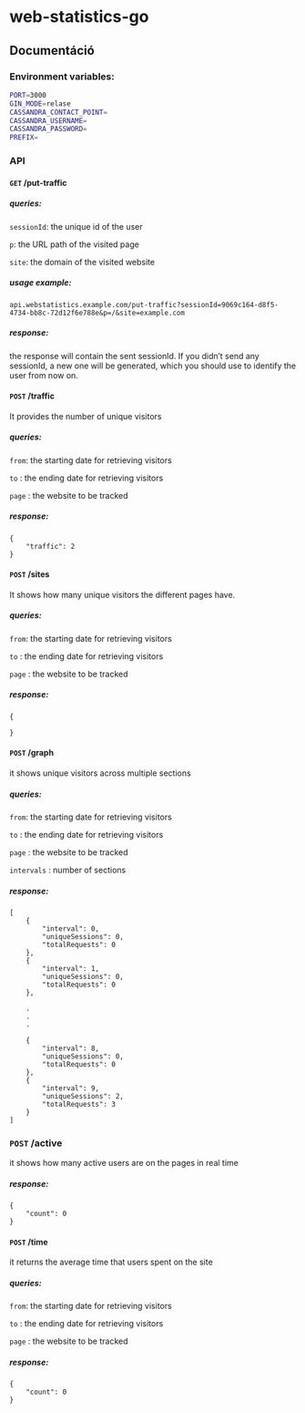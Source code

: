 # web-statistics-go


## Documentáció

### Environment variables:
```bash
PORT=3000
GIN_MODE=relase
CASSANDRA_CONTACT_POINT=
CASSANDRA_USERNAME=
CASSANDRA_PASSWORD=
PREFIX=
```

### API
#### `GET` /put-traffic

##### queries:
`sessionId`: the unique id of the user

`p`: the URL path of the visited page

`site`: the domain of the visited website 

##### usage example:
`api.webstatistics.example.com/put-traffic?sessionId=9069c164-d8f5-4734-bb8c-72d12f6e788e&p=/&site=example.com`

##### response:
the response will contain the sent sessionId. If you didn’t send any sessionId, a new one will be generated, which you should use to identify the user from now on.

#### `POST` /traffic
It provides the number of unique visitors

##### queries:
`from`: the starting date for retrieving visitors

`to` : the ending date for retrieving visitors

`page` : the website to be tracked

##### response:
```
{
    "traffic": 2
}
```

#### `POST` /sites
It shows how many unique visitors the different pages have.

##### queries:
`from`: the starting date for retrieving visitors

`to` : the ending date for retrieving visitors

`page` : the website to be tracked

##### response:
```
{
    
}
```


#### `POST` /graph
it shows unique visitors across multiple sections

##### queries:
`from`: the starting date for retrieving visitors

`to` : the ending date for retrieving visitors

`page` : the website to be tracked

`intervals` : number of sections

##### response:
```
[
    {
        "interval": 0,
        "uniqueSessions": 0,
        "totalRequests": 0
    },
    {
        "interval": 1,
        "uniqueSessions": 0,
        "totalRequests": 0
    },
    
    .
    .
    .
    
    {
        "interval": 8,
        "uniqueSessions": 0,
        "totalRequests": 0
    },
    {
        "interval": 9,
        "uniqueSessions": 2,
        "totalRequests": 3
    }
]
```

### `POST` /active
it shows how many active users are on the pages in real time


##### response:
```
{
    "count": 0
}
```


#### `POST` /time
it returns the average time that users spent on the site

##### queries:
`from`: the starting date for retrieving visitors

`to` : the ending date for retrieving visitors

`page` : the website to be tracked

##### response:
```
{
    "count": 0
}
```